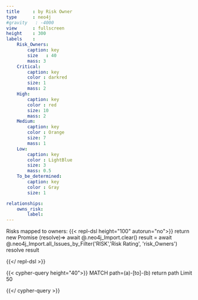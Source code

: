 ```yaml
---
title     : by Risk Owner
type      : neo4j
#gravity   : -4000
view      : fullscreen
height    : 300
labels    :
    Risk_Owners:
        caption: key
        size   : 40
        mass: 3
    Critical:
        caption: key
        color : darkred
        size: 1
        mass: 2
    High:
        caption: key
        color : red
        size: 10
        mass: 2
    Medium:
        caption: key
        color : Orange
        size: 7
        mass: 1
    Low:
        caption: key
        color : LightBlue
        size: 3
        mass: 0.5
    To_be_determined:
        caption: key
        color : Gray
        size: 1

relationships:
    owns_risk:
        label:
---
```


Risks mapped to owners:
{{< repl-dsl height="100" autorun="no">}}
return new Promise (resolve)=>
    await @.neo4j_Import.clear()
    result = await @.neo4j_Import.all_Issues_by_Filter('RISK','Risk Rating', 'risk_Owners')
    resolve result

{{</ repl-dsl >}}

{{< cypher-query height="40">}}
MATCH path=(a)-[to]-(b) return path Limit 50

{{</ cypher-query >}}


